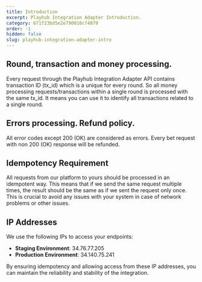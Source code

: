 ```yaml
---
title: Introduction
excerpt: Playhub Integration Adapter Introduction.
category: 671f23bd5e2e790010cf4879
order: -1
hidden: false
slug: playhub-integration-adapter-intro
---
```


## Round, transaction and money processing.
Every request through the Playhub Integration Adapter API contains transaction ID (tx_id) which is a unique for every round.
So all money processing requests/transactions within a single round is processed with the same tx_id.
It means you can use it to identify all transactions related to a single round.


## Errors processing. Refund policy.
All error codes except 200 (OK) are considered as errors. Every bet request with non 200 (OK) response will be refunded.

## Idempotency Requirement

All requests from our platform to yours should be processed in an idempotent way. This means that if we send the same request multiple times, the result should be the same as if we sent the request only once. This is crucial to avoid any issues with your system in case of network problems or other issues.

## IP Addresses

We use the following IPs to access your endpoints:

- **Staging Environment**: 34.76.77.205
- **Production Environment**: 34.140.75.241

By ensuring idempotency and allowing access from these IP addresses, you can maintain the reliability and stability of the integration.